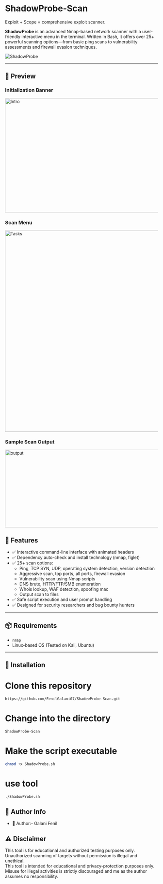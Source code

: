 # ShadowProbe-Scan
Exploit + Scope = comprehensive exploit scanner.

**ShadowProbe** is an advanced Nmap-based network scanner with a user-friendly interactive menu in the terminal. Written in Bash, it offers over 25+ powerful scanning options—from basic ping scans to vulnerability assessments and firewall evasion techniques.

![ShadowProbe](https://img.shields.io/badge/Bash-Script-blue?logo=gnu-bash&style=for-the-badge)

---
## 🚀 Preview

### Initialization Banner
<img width="892" height="375" alt="Intro" src="https://github.com/user-attachments/assets/5f0c79be-6b49-4149-9be5-66e35b3b14a7" />

### Scan Menu
<img width="575" height="661" alt="Tasks" src="https://github.com/user-attachments/assets/2c531369-4707-4b81-bc0f-6f99bf56733d" />

### Sample Scan Output
<img width="899" height="255" alt="output" src="https://github.com/user-attachments/assets/b9eb65b6-d4b7-4779-8c40-7fac981e24b9" />


## 🚀 Features


- ✅ Interactive command-line interface with animated headers
- ✅ Dependency auto-check and install technology (nmap, figlet)
- ✅ 25+ scan options:
  - Ping, TCP SYN, UDP, operating system detection, version detection
  - Aggressive scan, top ports, all ports, firewall evasion
  - Vulnerability scan using Nmap scripts
  - DNS brute, HTTP/FTP/SMB enumeration
  - Whois lookup, WAF detection, spoofing mac
  - Output scan to files
- ✅ Safe script execution and user prompt handling
- ✅ Designed for security researchers and bug bounty hunters


---

## 📦 Requirements

- `nmap`
- Linux-based OS (Tested on Kali, Ubuntu)

---

## 🔧 Installation

# Clone this repository
```bash
https://github.com/FenilGalani07/ShadowProbe-Scan.git
```
# Change into the directory
```bash
ShadowProbe-Scan
```
# Make the script executable
```bash
chmod +x ShadowProbe.sh
```
# use tool
```bash
./ShadowProbe.sh
```

## 🧠 Author Info
- 👤 Author:- Galani Fenil

## ⚠️ Disclaimer
  This tool is for educational and authorized testing purposes only.
  Unauthorized scanning of targets without permission is illegal and unethical.  
  This tool is intended for educational and privacy-protection purposes only. Misuse for illegal activities is strictly discouraged and me as the author assumes no responsibility.
